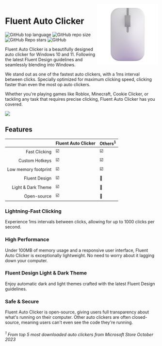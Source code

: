 <img align=right src="assets/FluentAutoClicker.png" width="200px" />

# Fluent Auto Clicker

![GitHub top language](https://img.shields.io/github/languages/top/RyanLua/FluentAutoClicker?color=0078d7&style=for-the-badge)
![GitHub repo size](https://img.shields.io/github/repo-size/RyanLua/FluentAutoClicker?color=0078d7&style=for-the-badge)
![GitHub Repo stars](https://img.shields.io/github/stars/RyanLua/FluentAutoClicker?color=0078d7&style=for-the-badge)
![GitHub](https://img.shields.io/github/license/RyanLua/FluentAutoClicker?color=0078d7&style=for-the-badge)

Fluent Auto Clicker is a beautifully designed auto clicker for Windows 10 and 11. Following the latest Fluent Design guidelines and seamlessly blending into Windows.

We stand out as one of the fastest auto clickers, with a 1ms interval between clicks. Specially optimized for maximum clicking speed, clicking faster than even the most op auto clickers.

Whether you're playing games like Roblox, Minecraft, Cookie Clicker, or tackling any task that requires precise clicking, Fluent Auto Clicker has you covered.

<picture>
  <source media="(prefers-color-scheme: dark)" srcset="https://github.com/RyanLua/FluentAutoClicker/assets/80087248/eee955ac-4429-4262-ba84-48bf99c121d1">
  <source media="(prefers-color-scheme: light)" srcset="https://github.com/RyanLua/FluentAutoClicker/assets/80087248/ea30b709-fe74-4cec-b513-7aebf25d4270">
  <img src="https://github.com/RyanLua/FluentAutoClicker/assets/80087248/ea30b709-fe74-4cec-b513-7aebf25d4270">
</picture>

## Features

|  | Fluent Auto Clicker | Others<sup>1</sup> |
| --: | --- | --- |
| Fast Clicking | :ballot_box_with_check: | :ballot_box_with_check: |
| Custom Hotkeys | :ballot_box_with_check: | :ballot_box_with_check: |
| Low memory footprint | :ballot_box_with_check: | :ballot_box_with_check: |
| Fluent Design | :ballot_box_with_check: | :black_square_button: |
| Light & Dark Theme | :ballot_box_with_check: | :black_square_button: |
| Open-source | :ballot_box_with_check: | :black_square_button: |

### Lightning-Fast Clicking

Experience 1ms intervals between clicks, allowing for up to 1000 clicks per second.

### High Performance

Under 100MB of memory usage and a responsive user interface, Fluent Auto Clicker is exceptionally lightweight. No need to worry about it lagging down your computer.

### Fluent Design Light & Dark Theme

Enjoy automatic dark and light themes crafted with the latest Fluent Design guidelines.

### Safe & Secure

Fluent Auto Clicker is open-source, giving users full transparency about what's running on their computer. Other auto clickers are often closed-source, meaning users can't even see the code they're running.

###### <sup>1</sup> From top 5 most downloaded auto clickers from Microsoft Store October 2023
